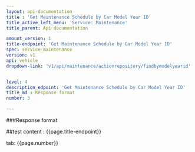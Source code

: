 ```yaml
---
layout: api-documentation
title : 'Get Maintenance Schedule by Car Model Year ID'
title_active_left_menu: 'Service: Maintenance'
title_parent: Api documentation

amount_version: 1
title-endpoint: 'Get Maintenance Schedule by Car Model Year ID'
spec: service_maintenance
version: v1
api: vehicle
dropdown-link: 'v1/api/maintenance/actionrepository/findbymodelyearid'


level: 4
description_edpoint: 'Get Maintenance Schedule by Car Model Year ID'
title_md : Response format
number: 3

---
```


###Response format

##test content : {{page.title-endpoint}} 

tab: {{page.number}}